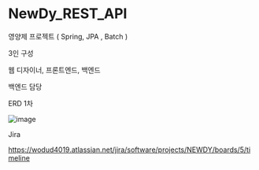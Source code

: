 # NewDy_REST_API
영양제 프로젝트 ( Spring, JPA , Batch )

3인 구성

웹 디자이너, 프론트엔드, 백엔드

백엔드 담당

ERD 1차

![image](https://github.com/LeeJaeYoung0706/NewDy_REST_APII/assets/148510209/540a2040-1240-48b8-a9ee-c543350a5a06)

Jira

https://wodud4019.atlassian.net/jira/software/projects/NEWDY/boards/5/timeline
